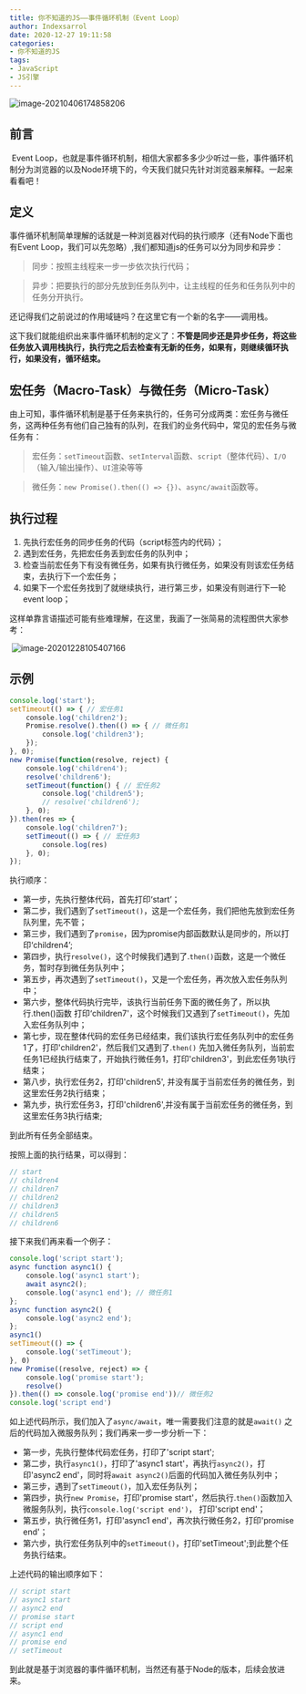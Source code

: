 ```yaml
---
title: 你不知道的JS——事件循环机制（Event Loop）
author: Indexsarrol
date: 2020-12-27 19:11:58
categories: 
- 你不知道的JS
tags:
- JavaScript
- JS引擎
---
```


![image-20210406174858206](https://cdn.jsdelivr.net/gh/Indexsarrol/image/blogs/image-20210406174858206.png)

<!-- more -->

## 前言

​		Event Loop，也就是事件循环机制，相信大家都多多少少听过一些，事件循环机制分为浏览器的以及Node环境下的，今天我们就只先针对浏览器来解释。一起来看看吧！

## 定义		

​		事件循环机制简单理解的话就是一种浏览器对代码的执行顺序（还有Node下面也有Event Loop，我们可以先忽略）,我们都知道js的任务可以分为同步和异步：

> 同步：按照主线程来一步一步依次执行代码；

> 异步：把要执行的部分先放到任务队列中，让主线程的任务和任务队列中的任务分开执行。

还记得我们之前说过的作用域链吗？在这里它有一个新的名字——调用栈。

这下我们就能组织出来事件循环机制的定义了：**不管是同步还是异步任务，将这些任务放入调用栈执行，执行完之后去检查有无新的任务，如果有，则继续循环执行，如果没有，循环结束。**

## 宏任务（Macro-Task）与微任务（Micro-Task）

​		由上可知，事件循环机制是基于任务来执行的，任务可分成两类：宏任务与微任务，这两种任务有他们自己独有的队列，在我们的业务代码中，常见的宏任务与微任务有：

> 宏任务：`setTimeout`函数、`setInterval`函数、`script`（整体代码）、`I/O`（输入/输出操作）、`UI`渲染等等

> 微任务：`new Promise().then(() => {})`、`async/await`函数等。

## 执行过程

1. 先执行宏任务的同步任务的代码（script标签内的代码）；
2. 遇到宏任务，先把宏任务丢到宏任务的队列中；
3. 检查当前宏任务下有没有微任务，如果有执行微任务，如果没有则该宏任务结束，去执行下一个宏任务；
4. 如果下一个宏任务找到了就继续执行，进行第三步，如果没有则进行下一轮event loop；

这样单靠言语描述可能有些难理解，在这里，我画了一张简易的流程图供大家参考：

​	![image-20201228105407166](https://cdn.jsdelivr.net/gh/Indexsarrol/image/blogs/event-loop2.png)

## 示例

```js
console.log('start');
setTimeout(() => { // 宏任务1
    console.log('children2');
    Promise.resolve().then(() => { // 微任务1
        console.log('children3');
    });
}, 0);
new Promise(function(resolve, reject) {
    console.log('children4');
    resolve('children6');
    setTimeout(function() { // 宏任务2
        console.log('children5');
        // resolve('children6');
    }, 0);
}).then(res => {
    console.log('children7');
    setTimeout(() => { // 宏任务3
        console.log(res)
    }, 0);
});
```

执行顺序：

- 第一步，先执行整体代码，首先打印‘start’；
- 第二步，我们遇到了`setTimeout()`，这是一个宏任务，我们把他先放到宏任务队列里，先不管；
- 第三步，我们遇到了`promise`，因为promise内部函数默认是同步的，所以打印‘children4’;
- 第四步，执行`resolve()`，这个时候我们遇到了.`then()`函数，这是一个微任务，暂时存到微任务队列中；
- 第五步，再次遇到了`setTimeout()`，又是一个宏任务，再次放入宏任务队列中；
- 第六步，整体代码执行完毕，该执行当前任务下面的微任务了，所以执行.then()函数 打印‘children7'，这个时候我们又遇到了`setTimeout()`，先加入宏任务队列中；
- 第七步，现在整体代码的宏任务已经结束，我们该执行宏任务队列中的宏任务1了，打印'children2'，然后我们又遇到了.`then()` 先加入微任务队列，当前宏任务1已经执行结束了，开始执行微任务1，打印'children3'，到此宏任务1执行结束；
- 第八步，执行宏任务2，打印'children5', 并没有属于当前宏任务的微任务，到这里宏任务2执行结束；
- 第九步，执行宏任务3，打印'children6',并没有属于当前宏任务的微任务，到这里宏任务3执行结束;

到此所有任务全部结束。

按照上面的执行结果，可以得到：

```js
// start
// children4
// children7
// children2
// children3
// children5
// children6
```

接下来我们再来看一个例子：

```js
console.log('script start');
async function async1() {
    console.log('async1 start');
    await async2();
    console.log('async1 end'); // 微任务1
};
async function async2() {
    console.log('async2 end');
};
async1()
setTimeout(() => {
    console.log('setTimeout');
}, 0)
new Promise((resolve, reject) => {
    console.log('promise start');
    resolve()
}).then(() => console.log('promise end'))// 微任务2
console.log('script end')
```

如上述代码所示，我们加入了`async/await`，唯一需要我们注意的就是`await()` 之后的代码加入微服务队列；我们再来一步一步分析一下：

- 第一步，先执行整体代码宏任务，打印了'script start';
- 第二步，执行`async1()`，打印了'async1 start'，再执行`async2()`，打印'async2 end'，同时将`await async2()`后面的代码加入微任务队列中；
- 第三步，遇到了`setTimeout()`，加入宏任务队列；
- 第四步，执行`new Promise`，打印'promise start'，然后执行.`then()`函数加入微服务队列，执行`console.log('script end')`， 打印'script end'；
- 第五步，执行微任务1，打印'async1 end'，再次执行微任务2，打印'promise end'；
- 第六步，执行宏任务队列中的`setTimeout()`，打印'setTimeout';到此整个任务执行结束。

上述代码的输出顺序如下：

```js
// script start
// async1 start
// async2 end
// promise start
// script end
// async1 end
// promise end
// setTimeout
```

到此就是基于浏览器的事件循环机制，当然还有基于Node的版本，后续会放进来。